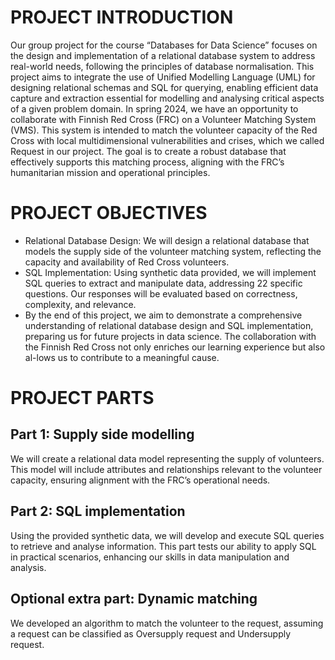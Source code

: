 # PROJECT INTRODUCTION
Our group project for the course “Databases for Data Science” focuses on the design and implementation of a relational database system to address real-world needs, following the principles of database normalisation. This project aims to integrate the use of Unified Modelling Language (UML) for designing relational schemas and SQL for querying, enabling efficient data capture and extraction essential for modelling and analysing critical aspects of a given problem domain.
In spring 2024, we have an opportunity to collaborate with Finnish Red Cross (FRC) on a Volunteer Matching System (VMS). This system is intended to match the volunteer capacity of the Red Cross with local multidimensional vulnerabilities and crises, which we called Request in our project. The goal is to create a robust database that effectively supports this matching process, aligning with the FRC’s humanitarian mission and operational principles.

# PROJECT OBJECTIVES
- Relational Database Design: We will design a relational database that models the supply side of the volunteer matching system, reflecting the capacity and availability of Red Cross volunteers.
- SQL Implementation: Using synthetic data provided, we will implement SQL queries to extract and manipulate data, addressing 22 specific questions. Our responses will be evaluated based on correctness, complexity, and relevance.
- By the end of this project, we aim to demonstrate a comprehensive understanding of relational database design and SQL implementation, preparing us for future projects in data science. The collaboration with the Finnish Red Cross not only enriches our learning experience but also al-lows us to contribute to a meaningful cause.

# PROJECT PARTS
## Part 1: Supply side modelling
We will create a relational data model representing the supply of volunteers. This model will include attributes and relationships relevant to the volunteer capacity, ensuring alignment with the FRC’s operational needs.
## Part 2: SQL implementation
Using the provided synthetic data, we will develop and execute SQL queries to retrieve and analyse information. This part tests our ability to apply SQL in practical scenarios, enhancing our skills in data manipulation and analysis.
## Optional extra part: Dynamic matching
We developed an algorithm to match the volunteer to the request, assuming a request can be classified as Oversupply request and Undersupply request.
